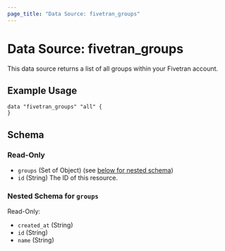 ```yaml
---
page_title: "Data Source: fivetran_groups"
---
```


# Data Source: fivetran_groups

This data source returns a list of all groups within your Fivetran account.

## Example Usage

```hcl
data "fivetran_groups" "all" {
}
```

<!-- schema generated by tfplugindocs -->
## Schema

### Read-Only

- `groups` (Set of Object) (see [below for nested schema](#nestedatt--groups))
- `id` (String) The ID of this resource.

<a id="nestedatt--groups"></a>
### Nested Schema for `groups`

Read-Only:

- `created_at` (String)
- `id` (String)
- `name` (String)
